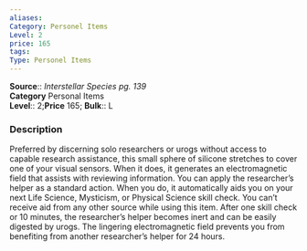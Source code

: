 ```yaml
---
aliases: 
Category: Personel Items
Level: 2
price: 165
tags: 
Type: Personel Items
---
```

**Source**:: _Interstellar Species pg. 139_  
**Category** Personal Items  
**Level**:: 2;**Price** 165; **Bulk**:: L

### Description

Preferred by discerning solo researchers or urogs without access to capable research assistance, this small sphere of silicone stretches to cover one of your visual sensors. When it does, it generates an electromagnetic field that assists with reviewing information. You can apply the researcher’s helper as a standard action. When you do, it automatically aids you on your next Life Science, Mysticism, or Physical Science skill check. You can’t receive aid from any other source while using this item. After one skill check or 10 minutes, the researcher’s helper becomes inert and can be easily digested by urogs. The lingering electromagnetic field prevents you from benefiting from another researcher’s helper for 24 hours.
